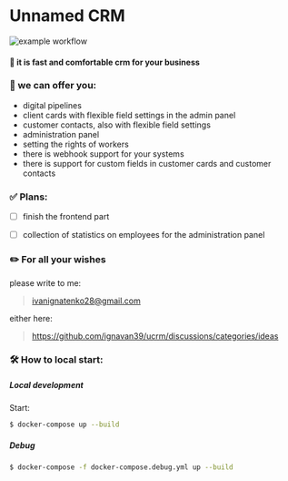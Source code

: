 # Unnamed CRM
![example workflow](https://github.com/ignavan39/ucrm/actions/workflows/build.yml/badge.svg)

#### 📌 it is fast and comfortable crm for your business

### 🤝 we can offer you:
- digital pipelines
- client cards with flexible field settings in the admin panel
- customer contacts, also with flexible field settings
- administration panel
- setting the rights of workers
- there is webhook support for your systems
- there is support for custom fields in customer cards and customer contacts

### ✅ Plans:

- [ ] finish the frontend part
- [ ] collection of statistics on employees for the administration panel


### ✏️ For all your wishes
please write to me:
>ivanignatenko28@gmail.com

either here:
>https://github.com/ignavan39/ucrm/discussions/categories/ideas

### 🛠 How to local start:

##### Local development

Start:
```bash
$ docker-compose up --build
```

##### Debug
```bash
$ docker-compose -f docker-compose.debug.yml up --build
```
